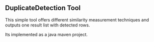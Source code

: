 

## DuplicateDetection Tool

This simple tool offers different similarity measurement techniques and outputs one result list with detected rows.

Its implemented as a java maven project.
